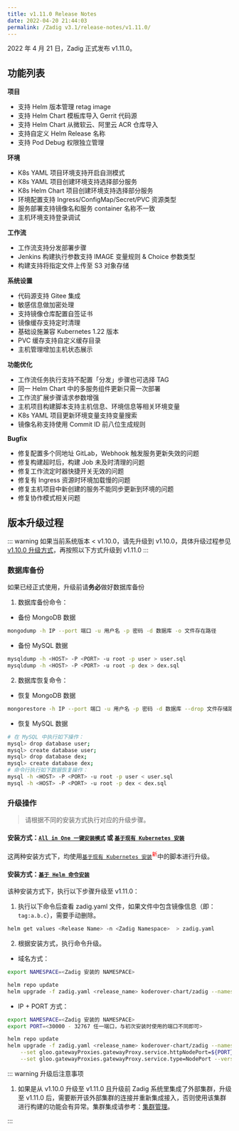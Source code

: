 ```yaml
---
title: v1.11.0 Release Notes
date: 2022-04-20 21:44:03
permalink: /Zadig v3.1/release-notes/v1.11.0/
---
```


2022 年 4 月 21 日，Zadig 正式发布 v1.11.0。

## 功能列表

**项目**

- 支持 Helm 版本管理 retag image
- 支持 Helm Chart 模板库导入 Gerrit 代码源
- 支持 Helm Chart 从微软云、阿里云 ACR 仓库导入
- 支持自定义 Helm Release 名称
- 支持 Pod Debug 权限独立管理

**环境**

- K8s YAML 项目环境支持开启自测模式
- K8s YAML 项目创建环境支持选择部分服务
- K8s Helm Chart 项目创建环境支持选择部分服务
- 环境配置支持 Ingress/ConfigMap/Secret/PVC 资源类型
- 服务部署支持镜像名和服务 container 名称不一致
- 主机环境支持登录调试

**工作流**

- 工作流支持分发部署步骤
- Jenkins 构建执行参数支持 IMAGE 变量规则 & Choice 参数类型
- 构建支持将指定文件上传至 S3 对象存储

**系统设置**

- 代码源支持 Gitee 集成
- 敏感信息做加密处理
- 支持镜像仓库配置自签证书
- 镜像缓存支持定时清理
- 基础设施兼容 Kubernetes 1.22 版本
- PVC 缓存支持自定义缓存目录
- 主机管理增加主机状态展示

**功能优化**

- 工作流任务执行支持不配置「分发」步骤也可选择 TAG
- 同一 Helm Chart 中的多服务组件更新只需一次部署
- 工作流扩展步骤请求参数增强
- 主机项目构建脚本支持主机信息、环境信息等相关环境变量
- K8s YAML 项目更新环境变量支持变量搜索
- 镜像名称支持使用 Commit ID 前八位生成规则

**Bugfix**

- 修复配置多个同地址 GitLab，Webhook 触发服务更新失效的问题
- 修复构建超时后，构建 Job 未及时清理的问题
- 修复工作流定时器快捷开关无效的问题
- 修复有 Ingress 资源时环境加载慢的问题
- 修复主机项目中新创建的服务不能同步更新到环境的问题
- 修复协作模式相关问题

## 版本升级过程
::: warning
如果当前系统版本 < v1.10.0，请先升级到 v1.10.0，具体升级过程参见 [v1.10.0 升级方式](/cn/Zadig%20v2.2.0/release-notes/v1.10.0/#版本升级过程)，再按照以下方式升级到 v1.11.0
:::

### 数据库备份
如果已经正式使用，升级前请**务必**做好数据库备份
1. 数据库备份命令：
- 备份 MongoDB 数据
```bash
mongodump -h IP --port 端口 -u 用户名 -p 密码 -d 数据库 -o 文件存在路径
```
- 备份 MySQL 数据
```bash
mysqldump -h <HOST> -P <PORT> -u root -p user > user.sql
mysqldump -h <HOST> -P <PORT> -u root -p dex > dex.sql
```
2. 数据库恢复命令：
- 恢复 MongoDB 数据
```bash
mongorestore -h IP --port 端口 -u 用户名 -p 密码 -d 数据库 --drop 文件存储路径
```
- 恢复 MySQL 数据
```bash
# 在 MySQL 中执行如下操作：
mysql> drop database user;
mysql> create database user;
mysql> drop database dex;
mysql> create database dex;
# 命令行执行如下数据恢复操作：
mysql -h <HOST> -P <PORT> -u root -p user < user.sql
mysql -h <HOST> -P <PORT> -u root -p dex < dex.sql
```

### 升级操作

> 请根据不同的安装方式执行对应的升级步骤。

#### 安装方式：[`All in One 一键安装模式`](/cn/Zadig%20v2.2.0/install/all-in-one/) 或 [`基于现有 Kubernetes 安装`](/cn/Zadig%20v2.2.0/install/install-on-k8s/)

这两种安装方式下，均使用[`基于现有 Kubernetes 安装`](/cn/Zadig%20v2.2.0/install/install-on-k8s/)<sup style='color: red'>新</sup>中的脚本进行升级。

#### 安装方式：[`基于 Helm 命令安装`](/cn/Zadig%20v2.2.0/install/helm-deploy/)
该种安装方式下，执行以下步骤升级至 v1.11.0：

1. 执行以下命令后查看 zadig.yaml 文件，如果文件中包含镜像信息（即：`tag:a.b.c`），需要手动删除。

```bash
helm get values <Release Name> -n <Zadig Namespace>  > zadig.yaml
```

2. 根据安装方式，执行命令升级。

- 域名方式：

```bash
export NAMESPACE=<Zadig 安装的 NAMESPACE>

helm repo update
helm upgrade -f zadig.yaml <release_name> koderover-chart/zadig --namespace ${NAMESPACE} --version=1.11.0
```

- IP + PORT 方式：

```bash
export NAMESPACE=<Zadig 安装的 NAMESPACE>
export PORT=<30000 - 32767 任一端口，与初次安装时使用的端口不同即可>

helm repo update
helm upgrade -f zadig.yaml <release_name> koderover-chart/zadig --namespace ${NAMESPACE} \
    --set gloo.gatewayProxies.gatewayProxy.service.httpNodePort=${PORT} \
    --set gloo.gatewayProxies.gatewayProxy.service.type=NodePort --version=1.11.0
```

::: warning 升级后注意事项

1. 如果是从 v1.10.0 升级至 v1.11.0 且升级前 Zadig 系统里集成了外部集群，升级至 v1.11.0 后，需要断开该外部集群的连接并重新集成接入，否则使用该集群进行构建的功能会有异常。集群集成请参考：[集群管理](/cn/Zadig%20v2.2.0/pages/cluster_manage/)。

:::
